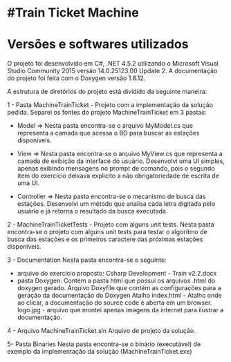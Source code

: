 #Train Ticket Machine
====================

Versões e softwares utilizados
==============================
O projeto foi desenvolvido em C#, .NET 4.5.2 utilizando o Microsoft Visual Studio Community 2015 versão 14.0.25123.00 Update 2.
A documentação do projeto foi feita com o Doxygen versão 1.8.12. 

A estrutura de diretórios do projeto está dividido da seguinte maneira:

1 - Pasta MachineTrainTicket - Projeto com a implementação da solução pedida.
Separei os fontes do projeto MachineTrainTicket em 3 pastas:

- Model => Nesta pasta encontra-se o arquivo MyModel.cs que representa a camada que acessa o BD para buscar as estações disponíveis.

- View => Nesta pasta encontra-se o arquivo MyView.cs que representa a camada de exibição da interface do usuário.
Desenvolvi uma UI simples, apenas exibindo mensagens no prompt de comando, pois o segundo item do exercício deixava explicito a não obrigatoriedade de escrita de uma UI.

- Controller => Nesta pasta encontra-se o mecanismo de busca das estações. Desenvolvi um método que analisa cada letra digitada pelo usuário e já retorna o resultado da busca executada.


2 - MachineTrainTicketTests - Projeto com alguns unit tests.
Nesta pasta encontra-se o projeto com alguns unit tests para testar o algorítmo de busca das estações e os primeiros caractere das próximas estações disponíveis.


3 - Documentation
Nesta pasta encontra-se o seguinte:
- arquivo do exercício proposto: Csharp Development - Train v2.2.docx
- pasta Doxygen:
	Contém a pasta html que possui os arquivos .html do doxygen gerado.
	Arquivo Doxyfile que contém as configurações para a geração da documentação do Doxygen
	Atalho index.html - Atalho onde ao clicar, a documentação do source code é aberta em um browser.
	logo.jpg - arquivo que montei apenas imagens da internet para ilustrar a documentação.


4 - Arquivo MachineTrainTicket.sln
Arquivo de projeto da solução.

5- Pasta Binaries
Nesta pasta encontra-se o binário (executável) de exemplo da implementação da solução (MachineTrainTicket.exe)

